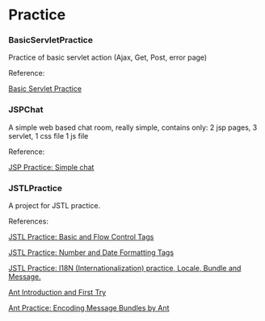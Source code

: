 # Practice
### BasicServletPractice

Practice of basic servlet action (Ajax, Get, Post, error page)

Reference:

[Basic Servlet Practice](http://ben-bai.blogspot.com/2012/01/basic-servlet-practice.html)

### JSPChat

A simple web based chat room, really simple, contains only:
2 jsp pages,
3 servlet,
1 css file
1 js file

Reference:

[JSP Practice: Simple chat](http://ben-bai.blogspot.com/2012/01/jsp-practice-simple-chat.html)

### JSTLPractice
A project for JSTL practice.

References:

[JSTL Practice: Basic and Flow Control Tags](http://ben-bai.blogspot.com/2012/01/jstl-practice-basic-and-flow-control.html)

[JSTL Practice: Number and Date Formatting Tags](http://ben-bai.blogspot.com/2012/02/jstl-practice-number-and-date.html)

[JSTL Practice: I18N (Internationalization) practice, Locale, Bundle and Message.](http://ben-bai.blogspot.com/2012/02/jstl-practice-i18n-internationalization.html)

[Ant Introduction and First Try](http://ben-bai.blogspot.com/2012/02/ant-introduction-and-first-try.html)

[Ant Practice: Encoding Message Bundles by Ant](http://ben-bai.blogspot.com/2012/02/ant-practice-encoding-message-bundles.html)